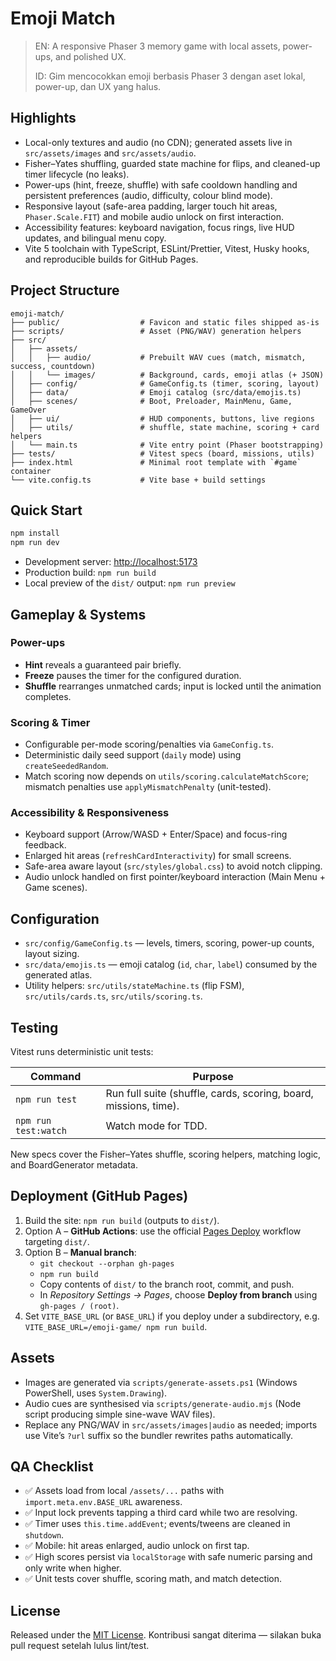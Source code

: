 ﻿# Emoji Match

> EN: A responsive Phaser 3 memory game with local assets, power-ups, and polished UX.
>
> ID: Gim mencocokkan emoji berbasis Phaser 3 dengan aset lokal, power-up, dan UX yang halus.

## Highlights

- Local-only textures and audio (no CDN); generated assets live in `src/assets/images` and `src/assets/audio`.
- Fisher–Yates shuffling, guarded state machine for flips, and cleaned-up timer lifecycle (no leaks).
- Power-ups (hint, freeze, shuffle) with safe cooldown handling and persistent preferences (audio, difficulty, colour blind mode).
- Responsive layout (safe-area padding, larger touch hit areas, `Phaser.Scale.FIT`) and mobile audio unlock on first interaction.
- Accessibility features: keyboard navigation, focus rings, live HUD updates, and bilingual menu copy.
- Vite 5 toolchain with TypeScript, ESLint/Prettier, Vitest, Husky hooks, and reproducible builds for GitHub Pages.

## Project Structure

```
emoji-match/
├── public/                  # Favicon and static files shipped as-is
├── scripts/                 # Asset (PNG/WAV) generation helpers
├── src/
│   ├── assets/
│   │   ├── audio/           # Prebuilt WAV cues (match, mismatch, success, countdown)
│   │   └── images/          # Background, cards, emoji atlas (+ JSON)
│   ├── config/              # GameConfig.ts (timer, scoring, layout)
│   ├── data/                # Emoji catalog (src/data/emojis.ts)
│   ├── scenes/              # Boot, Preloader, MainMenu, Game, GameOver
│   ├── ui/                  # HUD components, buttons, live regions
│   ├── utils/               # shuffle, state machine, scoring + card helpers
│   └── main.ts              # Vite entry point (Phaser bootstrapping)
├── tests/                   # Vitest specs (board, missions, utils)
├── index.html               # Minimal root template with `#game` container
└── vite.config.ts           # Vite base + build settings
```

## Quick Start

```bash
npm install
npm run dev
```

- Development server: <http://localhost:5173>
- Production build: `npm run build`
- Local preview of the `dist/` output: `npm run preview`

## Gameplay & Systems

### Power-ups

- **Hint** reveals a guaranteed pair briefly.
- **Freeze** pauses the timer for the configured duration.
- **Shuffle** rearranges unmatched cards; input is locked until the animation completes.

### Scoring & Timer

- Configurable per-mode scoring/penalties via `GameConfig.ts`.
- Deterministic daily seed support (`daily` mode) using `createSeededRandom`.
- Match scoring now depends on `utils/scoring.calculateMatchScore`; mismatch penalties use `applyMismatchPenalty` (unit-tested).

### Accessibility & Responsiveness

- Keyboard support (Arrow/WASD + Enter/Space) and focus-ring feedback.
- Enlarged hit areas (`refreshCardInteractivity`) for small screens.
- Safe-area aware layout (`src/styles/global.css`) to avoid notch clipping.
- Audio unlock handled on first pointer/keyboard interaction (Main Menu + Game scenes).

## Configuration

- `src/config/GameConfig.ts` — levels, timers, scoring, power-up counts, layout sizing.
- `src/data/emojis.ts` — emoji catalog (`id`, `char`, `label`) consumed by the generated atlas.
- Utility helpers: `src/utils/stateMachine.ts` (flip FSM), `src/utils/cards.ts`, `src/utils/scoring.ts`.

## Testing

Vitest runs deterministic unit tests:

| Command              | Purpose                                                          |
| -------------------- | ---------------------------------------------------------------- |
| `npm run test`       | Run full suite (shuffle, cards, scoring, board, missions, time). |
| `npm run test:watch` | Watch mode for TDD.                                              |

New specs cover the Fisher–Yates shuffle, scoring helpers, matching logic, and BoardGenerator metadata.

## Deployment (GitHub Pages)

1. Build the site: `npm run build` (outputs to `dist/`).
2. Option A – **GitHub Actions**: use the official [Pages Deploy](https://github.com/actions/deploy-pages) workflow targeting `dist/`.
3. Option B – **Manual branch**:
   - `git checkout --orphan gh-pages`
   - `npm run build`
   - Copy contents of `dist/` to the branch root, commit, and push.
   - In _Repository Settings → Pages_, choose **Deploy from branch** using `gh-pages / (root)`.
4. Set `VITE_BASE_URL` (or `BASE_URL`) if you deploy under a subdirectory, e.g. `VITE_BASE_URL=/emoji-game/ npm run build`.

## Assets

- Images are generated via `scripts/generate-assets.ps1` (Windows PowerShell, uses `System.Drawing`).
- Audio cues are synthesised via `scripts/generate-audio.mjs` (Node script producing simple sine-wave WAV files).
- Replace any PNG/WAV in `src/assets/images|audio` as needed; imports use Vite’s `?url` suffix so the bundler rewrites paths automatically.

## QA Checklist

- ✅ Assets load from local `/assets/...` paths with `import.meta.env.BASE_URL` awareness.
- ✅ Input lock prevents tapping a third card while two are resolving.
- ✅ Timer uses `this.time.addEvent`; events/tweens are cleaned in `shutdown`.
- ✅ Mobile: hit areas enlarged, audio unlock on first tap.
- ✅ High scores persist via `localStorage` with safe numeric parsing and only write when higher.
- ✅ Unit tests cover shuffle, scoring math, and match detection.

## License

Released under the [MIT License](LICENSE). Kontribusi sangat diterima — silakan buka pull request setelah lulus lint/test.
